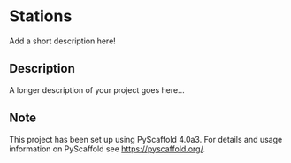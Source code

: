 # Stations

Add a short description here!


## Description

A longer description of your project goes here...


<!-- pyscaffold-notes -->

## Note

This project has been set up using PyScaffold 4.0a3. For details and usage
information on PyScaffold see https://pyscaffold.org/.
